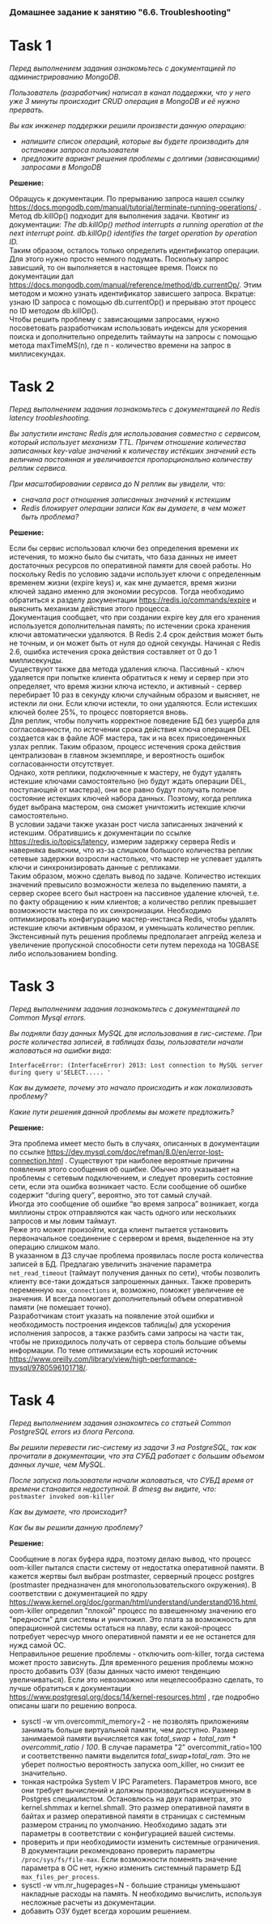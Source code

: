 ### Домашнее задание к занятию "6.6. Troubleshooting"

# Task 1
*Перед выполнением задания ознакомьтесь с документацией по администрированию MongoDB.*

*Пользователь (разработчик) написал в канал поддержки, что у него уже 3 минуты происходит CRUD операция в MongoDB и её нужно прервать.*

*Вы как инженер поддержки решили произвести данную операцию:*

* *напишите список операций, которые вы будете производить для остановки запроса пользователя*
* *предложите вариант решения проблемы с долгими (зависающими) запросами в MongoDB*

**Решение:**

Обращусь к документации. По прерыванию запроса нашел ссылку https://docs.mongodb.com/manual/tutorial/terminate-running-operations/ . Метод
db.killOp() подходит для выполнения задачи. Квотинг из документации: *The db.killOp() method interrupts a running operation at the next interrupt point. db.killOp() identifies the target operation by operation ID.*  
Таким образом, осталось только определить идентификатор операции. Для этого нужно просто немного подумать. Поскольку запрос зависший, то он выполняется в настоящее время. Поиск по документации дал https://docs.mongodb.com/manual/reference/method/db.currentOp/. Этим методом и можно  узнать идентификатор зависшего запроса.
Вкратце: узнаю ID запроса с помощью db.currentOp() и прерываю этот процесс по ID методом db.killOp().  
Чтобы решить проблему с зависающими запросами, нужно посоветовать разработчикам использовать индексы для ускорения поиска и дополнительно определить таймауты на запросы с помощью метода  maxTimeMS(n), где n - количество времени на запрос в миллисекундах. 

# Task 2

*Перед выполнением задания познакомьтесь с документацией по Redis latency troobleshooting.*

*Вы запустили инстанс Redis для использования совместно с сервисом, который использует механизм TTL. Причем отношение количества записанных key-value значений к количеству истёкших значений есть величина постоянная и увеличивается пропорционально количеству реплик сервиса.*

*При масштабировании сервиса до N реплик вы увидели, что:*

* *сначала рост отношения записанных значений к истекшим*
* *Redis блокирует операции записи*
*Как вы думаете, в чем может быть проблема?*

**Решение:**

Если бы сервис использовал ключи без определения времени их истечения, то можно было бы считать, что база данных не имеет достаточных ресурсов по оперативной памяти для своей работы. Но поскольку Redis по условию задачи использует ключи с определенным временем жизни (expire keys) и, как мне думается, время жизни ключей задано именно для экономии ресурсов. Тогда необходимо обратиться к разделу документации https://redis.io/commands/expire и выяснить механизм действия этого процесса.  
Документация сообщает, что при создании expire key для его хранения используется дополнительная память; по истечении срока хранения ключи автоматически удаляются.
В Redis 2.4 срок действия может быть не точным, и он может быть от нуля до одной секунды.
Начиная с Redis 2.6, ошибка истечения срока действия составляет от 0 до 1 миллисекунды.  
Существуют также два метода удаления ключа. Пассивный - ключ удаляется при попытке клиента обратиться к нему и сервер при это определяет, что время жизни ключа истекло, и активный - сервер перебирает 10 раз в секунду ключи случайным образом и выясняет, не истекли ли они. Если ключи истекли, то они удаляются. Если истекших ключей более 25%, то процесс повторяется вновь.  
Для реплик, чтобы получить корректное поведение БД без ущерба для согласованности, по истечении срока действия ключа операция DEL создается как в файле AOF мастера, так и на всех присоединенных узлах реплик. Таким образом, процесс истечения срока действия централизован в главном экземпляре, и вероятность ошибок согласованности отсутствует.  
Однако, хотя реплики, подключенные к мастеру, не будут удалять истекшие ключами самостоятельно (но будут ждать операции DEL, поступающей от мастера), они все равно будут получать полное состояние истекших ключей набора данных. Поэтому, когда реплика будет выбрана мастером, она сможет уничтожить истекшие ключи самостоятельно.  
В условии задачи также указан рост числа записанных значений к истекшим. Обратившись к документации по ссылке https://redis.io/topics/latency, измерим задержку сервера Redis и наверняка выясним, что из-за слишком большого количества реплик сетевые задержки возросли настолько, что мастер не успевает удалять ключи и синхронизировать данные с репликами.  
Таким образом, можно сделать вывод по задаче. Количество истекших значений превысило возможности  железа по выделению памяти, а сервер скорее всего был настроен на пассивное удаление ключей, т.е. по факту обращению к ним клиентов; а количество реплик превышает возможности мастера по их синхронизации. Необходимо оптимизировать конфигурацию мастер-инстанса Redis, чтобы удалять истекшие ключи активным образом, и уменьшать количество реплик. Экстенсивный путь решения проблемы предполагает апгрейд железа и увеличение пропускной способности сети путем перехода на 10GBASE либо использованием bonding.

# Task 3

*Перед выполнением задания познакомьтесь с документацией по Common Mysql errors.*

*Вы подняли базу данных MySQL для использования в гис-системе. При росте количества записей, в таблицах базы, пользователи начали жаловаться на ошибки вида:*

``InterfaceError: (InterfaceError) 2013: Lost connection to MySQL server during query u'SELECT..... '``

*Как вы думаете, почему это начало происходить и как локализовать проблему?*

*Какие пути решения данной проблемы вы можете предложить?*

**Решение:**

Эта проблема имеет место быть в случаях, описанных в документации по ссылке https://dev.mysql.com/doc/refman/8.0/en/error-lost-connection.html .  Существуют три наиболее вероятные причины появления этого сообщения об ошибке. Обычно это указывает на проблемы с сетевым подключением, и следует проверить состояние сети, если эта ошибка возникает часто. Если сообщение об ошибке содержит “during query”, вероятно, это тот самый случай.  
Иногда это сообщение об ошибке “во время запроса” возникает, когда миллионы строк отправляются как часть одного или нескольких запросов и мы ловим таймаут.  
Реже это может произойти, когда клиент пытается установить первоначальное соединение с сервером и время, выделенное на эту операцию слишком мало.  
В указанном в ДЗ случае проблема проявилась после роста количества записей в БД. Предлагаю увеличить значение параметра ``net_read_timeout`` (таймаут получения данных по сети), чтобы позволить клиенту все-таки дождаться запрошенных данных. Также проверить переменную ``max_connections`` и, возможно, поможет увеличение ее значения. И всегда помогает дополнительный объем оперативной памяти (не помешает точно).  
Разработчикам стоит указать на появление этой ошибки и необходимость построения индексов таблиц(ы) для ускорения исполнения запросов, а также разбить сами запросы на части так, чтобы не приходилось получать от сервера столь  большие объемы информации. По теме оптимизации есть хороший источник https://www.oreilly.com/library/view/high-performance-mysql/9780596101718/.   

# Task 4

*Перед выполнением задания ознакомтесь со статьей Common PostgreSQL errors из блога Percona.*

*Вы решили перевести гис-систему из задачи 3 на PostgreSQL, так как прочитали в документации, что эта СУБД работает с большим объемом данных лучше, чем MySQL.*

*После запуска пользователи начали жаловаться, что СУБД время от времени становится недоступной. В dmesg вы видите, что:*  
``postmaster invoked oom-killer``

*Как вы думаете, что происходит?*

*Как бы вы решили данную проблему?*

**Решение:**

Сообщение в логах буфера ядра, поэтому делаю вывод, что процесс oom-killer пытался спасти систему от недостатка оперативной памяти. В кажется жертвы был выбран   postmaster, cерверный процесс postgres (postmaster предназначен для многопользовательского окружения). В соответствии с документацией по ядру https://www.kernel.org/doc/gorman/html/understand/understand016.html, oom-killer определил "плохой" процесс по взвешенному значению его "вредности" для системы и уничтожил. Это плата за возможность для операционной системы остаться на плаву, если какой-процесс потребует чересчур много оперативной памяти и ее не останется для нужд самой ОС. 	
Неправильное решение проблемы - отключить oom-killer, тогда система может просто зависнуть. Для временного решения проблемы можно просто добавить ОЗУ (базы данных часто имеют тенденцию увеличиваться). Если это невозможно или нецелесообразно сделать, то лучше обратиться к документации https://www.postgresql.org/docs/14/kernel-resources.html , где подробно описаны шаги по решению вопроса.  
* sysctl -w vm.overcommit_memory=2 - не позволять приложениям занимать больше виртуальной памяти, чем доступно. Размер занимаемой памяти вычисляется как *total_swap* + *total_ram* * *overcommit_ratio* / *100*. В случае параметра "2" overcommit_ratio=100 и соответственно памяти выделится *total_swap+total_ram*. Это не уберет полностью вероятность запуска oom_killer, но снизит ее значительно.
* тонкая настройка System V IPC Parameters. Параметров много, все они требует вычислений и должны производиться искушенным в Postgres специалистом.  Остановлюсь на двух параметрах, это kernel.shmmax и kernel.shmall. Это размер оперативной памяти в байтах и  размер оперативной памяти в страницах с системным размером страниц по умолчанию. Необходимо задать эти параметры в соответствии с конфигурацией вашей системы.
* проверить и при необходимости изменить системные ограничения. В документации рекомендовано проверить параметры ``/proc/sys/fs/file-max``. Если возможности поменять значение параметра в ОС нет, нужно изменить системный параметр БД ``max_files_per_process``.
* sysctl -w vm.nr_hugepages=N - большие страницы уменьшают накладные расходы на память. N необходимо вычислить, используя несложные расчеты из документации.
* добавить ОЗУ будет всегда хорошим решением. 


